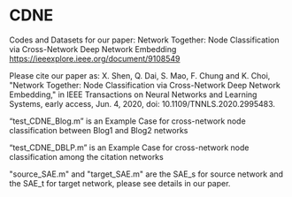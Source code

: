 # CDNE
Codes and Datasets for our paper: 
Network Together: Node Classification via Cross-Network Deep Network Embedding https://ieeexplore.ieee.org/document/9108549

Please cite our paper as:
X. Shen, Q. Dai, S. Mao, F. Chung and K. Choi, "Network Together: Node Classification via Cross-Network Deep Network Embedding," in IEEE Transactions on Neural Networks and Learning Systems, early access, Jun. 4, 2020, doi: 10.1109/TNNLS.2020.2995483.

“test_CDNE_Blog.m” is an Example Case for cross-network node classification between Blog1 and Blog2 networks 

“test_CDNE_DBLP.m” is an Example Case for cross-network node classification among the citation networks

"source_SAE.m" and "target_SAE.m" are the SAE_s for source network and the SAE_t for target network, please see details in our paper.
